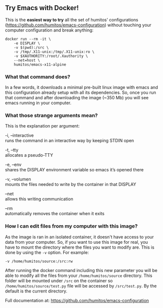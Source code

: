## Try Emacs with Docker!

This is the **easiest way to try** all the set of humitos' configurations (https://github.com/humitos/emacs-configuration) without touching your computer configuration and break anything:

```
docker run --rm -it \
    -e DISPLAY \
    -v $(pwd):/src \
    -v /tmp/.X11-unix:/tmp/.X11-unix:ro \
    -v $XAUTHORITY:/root/.Xauthority \
    --net=host \
    humitos/emacs-x11-alpine
```

### What that command does?

In a few words, it downloads a minimal pre-built linux image with emacs and this configuration already setup with all its
dependencies. So, once you run that command and after downloading the image (~350 Mb) you will see emacs running in your computer.


### What those strange arguments mean?

This is the explanation per argument:

-i, –interactive  
runs the command in an interactive way by keeping STDIN open

-t, –tty  
allocates a pseudo-TTY

-e, –env  
shares the DISPLAY environment variable so emacs it’s opened there

-v, –volumen  
mounts the files needed to write by the container in that DISPLAY

–net  
allows this writing communication

–rm  
automatically removes the container when it exits

### How I can edit files from my computer with this image?

As the image is ran in an isolated container, it doesn't have access to your data from your computer. So, if you want to use this image for real, you have to mount the directory where the files you want to modify are. This is done by using the `-v` option. For example:

```
-v /home/humitos/source:/src:rw
```

After running the docker command including this new parameter you will be able to modify all the files from your `/home/humitos/source` directory. This folder will be mounted under `/src` on the container so `/home/humitos/source/test.py` file will be accessed by `/src/test.py`. By the default is the current directory.


Full documentation at: https://github.com/humitos/emacs-configuration
